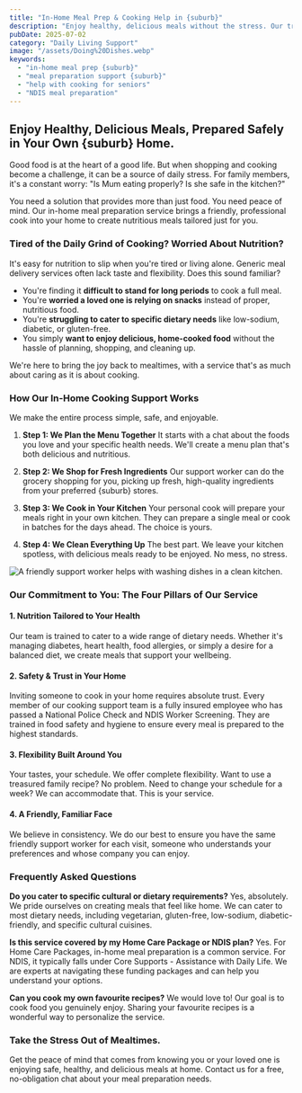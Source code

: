 ```yaml
---
title: "In-Home Meal Prep & Cooking Help in {suburb}"
description: "Enjoy healthy, delicious meals without the stress. Our trusted meal preparation support service in {suburb} helps with planning, shopping, and cooking in your own home. NDIS & Home Care Package approved."
pubDate: 2025-07-02
category: "Daily Living Support"
image: "/assets/Doing%20Dishes.webp"
keywords:
  - "in-home meal prep {suburb}"
  - "meal preparation support {suburb}"
  - "help with cooking for seniors"
  - "NDIS meal preparation"
---
```


## Enjoy Healthy, Delicious Meals, Prepared Safely in Your Own {suburb} Home.

Good food is at the heart of a good life. But when shopping and cooking become a challenge, it can be a source of daily stress. For family members, it's a constant worry: "Is Mum eating properly? Is she safe in the kitchen?"

You need a solution that provides more than just food. You need peace of mind. Our in-home meal preparation service brings a friendly, professional cook into your home to create nutritious meals tailored just for you.

### Tired of the Daily Grind of Cooking? Worried About Nutrition?

It's easy for nutrition to slip when you're tired or living alone. Generic meal delivery services often lack taste and flexibility. Does this sound familiar?

*   You're finding it **difficult to stand for long periods** to cook a full meal.
*   You're **worried a loved one is relying on snacks** instead of proper, nutritious food.
*   You're **struggling to cater to specific dietary needs** like low-sodium, diabetic, or gluten-free.
*   You simply **want to enjoy delicious, home-cooked food** without the hassle of planning, shopping, and cleaning up.

We're here to bring the joy back to mealtimes, with a service that's as much about caring as it is about cooking.

### How Our In-Home Cooking Support Works

We make the entire process simple, safe, and enjoyable.

1.  **Step 1: We Plan the Menu Together**
    It starts with a chat about the foods you love and your specific health needs. We'll create a menu plan that's both delicious and nutritious.

2.  **Step 2: We Shop for Fresh Ingredients**
    Our support worker can do the grocery shopping for you, picking up fresh, high-quality ingredients from your preferred {suburb} stores.

3.  **Step 3: We Cook in Your Kitchen**
    Your personal cook will prepare your meals right in your own kitchen. They can prepare a single meal or cook in batches for the days ahead. The choice is yours.

4.  **Step 4: We Clean Everything Up**
    The best part. We leave your kitchen spotless, with delicious meals ready to be enjoyed. No mess, no stress.

![A friendly support worker helps with washing dishes in a clean kitchen.](/assets/Doing%20Dishes.webp)

### Our Commitment to You: The Four Pillars of Our Service

#### 1. Nutrition Tailored to Your Health
Our team is trained to cater to a wide range of dietary needs. Whether it's managing diabetes, heart health, food allergies, or simply a desire for a balanced diet, we create meals that support your wellbeing.

#### 2. Safety & Trust in Your Home
Inviting someone to cook in your home requires absolute trust. Every member of our cooking support team is a fully insured employee who has passed a National Police Check and NDIS Worker Screening. They are trained in food safety and hygiene to ensure every meal is prepared to the highest standards.

#### 3. Flexibility Built Around You
Your tastes, your schedule. We offer complete flexibility. Want to use a treasured family recipe? No problem. Need to change your schedule for a week? We can accommodate that. This is your service.

#### 4. A Friendly, Familiar Face
We believe in consistency. We do our best to ensure you have the same friendly support worker for each visit, someone who understands your preferences and whose company you can enjoy.

### Frequently Asked Questions

**Do you cater to specific cultural or dietary requirements?**
Yes, absolutely. We pride ourselves on creating meals that feel like home. We can cater to most dietary needs, including vegetarian, gluten-free, low-sodium, diabetic-friendly, and specific cultural cuisines.

**Is this service covered by my Home Care Package or NDIS plan?**
Yes. For Home Care Packages, in-home meal preparation is a common service. For NDIS, it typically falls under Core Supports - Assistance with Daily Life. We are experts at navigating these funding packages and can help you understand your options.

**Can you cook my own favourite recipes?**
We would love to! Our goal is to cook food you genuinely enjoy. Sharing your favourite recipes is a wonderful way to personalize the service.

### Take the Stress Out of Mealtimes.

Get the peace of mind that comes from knowing you or your loved one is enjoying safe, healthy, and delicious meals at home. Contact us for a free, no-obligation chat about your meal preparation needs. 